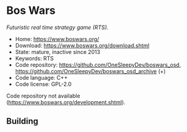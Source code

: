 # Bos Wars

_Futuristic real time strategy game (RTS)._

- Home: https://www.boswars.org/
- Download: https://www.boswars.org/download.shtml
- State: mature, inactive since 2013
- Keywords: RTS
- Code repository: https://github.com/OneSleepyDev/boswars_osd, https://github.com/OneSleepyDev/boswars_osd_archive (+)
- Code language: C++
- Code license: GPL-2.0

Code repository not available (https://www.boswars.org/development.shtml).

## Building

